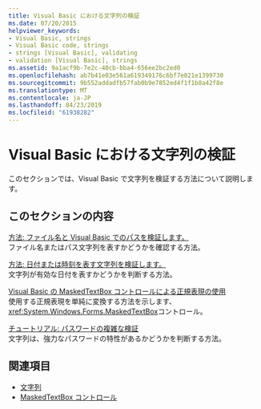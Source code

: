```yaml
---
title: Visual Basic における文字列の検証
ms.date: 07/20/2015
helpviewer_keywords:
- Visual Basic, strings
- Visual Basic code, strings
- strings [Visual Basic], validating
- validation [Visual Basic], strings
ms.assetid: 9a1acf9b-7e2c-40cb-bba4-656ee2bc2ed0
ms.openlocfilehash: ab7b41e03e561a619349176c6bf7e021e1399730
ms.sourcegitcommit: 9b552addadfb57fab0b9e7852ed4f1f1b8a42f8e
ms.translationtype: MT
ms.contentlocale: ja-JP
ms.lasthandoff: 04/23/2019
ms.locfileid: "61938282"
---
```

# <a name="validating-strings-in-visual-basic"></a>Visual Basic における文字列の検証
このセクションでは、Visual Basic で文字列を検証する方法について説明します。  
  
## <a name="in-this-section"></a>このセクションの内容  
 [方法: ファイル名と Visual Basic でのパスを検証します。](../../../../visual-basic/programming-guide/language-features/strings/how-to-validate-file-names-and-paths.md)  
 ファイル名またはパス文字列を表すかどうかを確認する方法。  
  
 [方法: 日付または時刻を表す文字列を検証します。](../../../../visual-basic/programming-guide/language-features/strings/how-to-validate-strings-that-represent-dates-or-times.md)  
 文字列が有効な日付を表すかどうかを判断する方法。  
  
 [Visual Basic の MaskedTextBox コントロールによる正規表現の使用](../../../../visual-basic/programming-guide/language-features/strings/using-regular-expressions-with-the-maskedtextbox-control.md)  
 使用する正規表現を単純に変換する方法を示します、<xref:System.Windows.Forms.MaskedTextBox>コントロール。  
  
 [チュートリアル: パスワードの複雑な検証](../../../../visual-basic/programming-guide/language-features/strings/walkthrough-validating-that-passwords-are-complex.md)  
 文字列は、強力なパスワードの特性があるかどうかを判断する方法。  
  
## <a name="see-also"></a>関連項目

- [文字列](../../../../visual-basic/programming-guide/language-features/strings/index.md)
- [MaskedTextBox コントロール](../../../../framework/winforms/controls/maskedtextbox-control-windows-forms.md)
